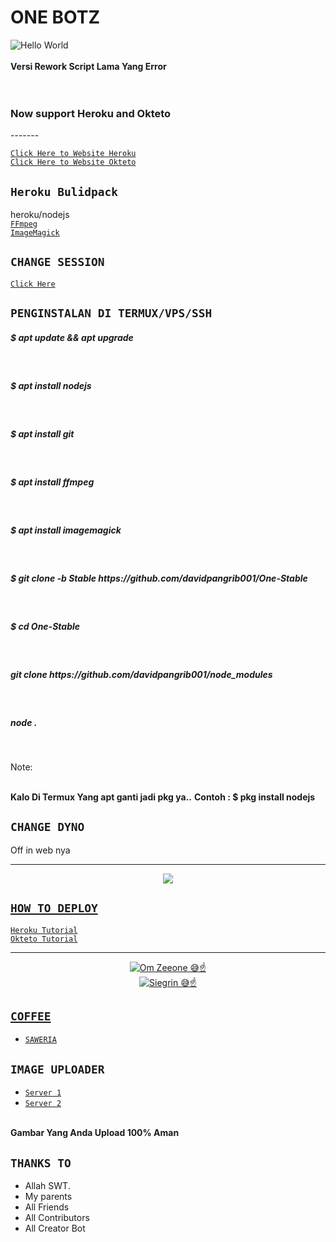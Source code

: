 # ONE BOTZ
<img src="https://www6.flamingtext.com/net-fu/proxy_form.cgi?&imageoutput=true&script=sketch-name&doScale=true&scaleWidth=1200&scaleHeight=800&fontsize=155&fillTextType=1&fillTextPattern=Warning&text=Hello!" alt="Hello World"/>
<br>
<br>
<strong>Versi Rework Script Lama Yang Error</strong>
<br>
<br><br>
<h3>Now support Heroku and Okteto</h3>
-------

[`Click Here to Website Heroku`](https://heroku.com)<br>
[`Click Here to Website Okteto`](https://okteto.com)
<br>
## `Heroku Bulidpack`

heroku/nodejs<br>
[`FFmpeg`](https://github.com/interconnectit/heroku-buildpack-ffmpeg)<br>
[`ImageMagick`](https://github.com/q-m/heroku-buildpack-imagemagick.git)

## `CHANGE SESSION`

[`Click Here`](https://github.com/davidpangrib001/Hyzer-V3/edit/master/OneBotZ.json)

## `PENGINSTALAN DI TERMUX/VPS/SSH`
<h5>$ apt update && apt upgrade</h5><br>
<h5>$ apt install nodejs</h5><br>
<h5>$ apt install git</h5><br>
<h5>$ apt install ffmpeg</h5><br>
<h5>$ apt install imagemagick</h5><br>
<h5>$ git clone -b Stable https://github.com/davidpangrib001/One-Stable</h5><br>
<h5>$ cd One-Stable</h5><br>
<h5>git clone https://github.com/davidpangrib001/node_modules</h5><br>
<h5>node .</h5><br>
<p>Note:</p><br>
<strong>Kalo Di Termux Yang apt ganti jadi pkg ya..</strong>
<strong>Contoh : $ pkg install nodejs</strong>

## `CHANGE DYNO`

Off in web nya

----------

<p align="center">
  <a href="https://youtu.be/_CP2_1Yqauo"><img src="https://a.top4top.io/p_20888ybra1.jpg" />
</p>

## ```HOW TO DEPLOY```

[`Heroku Tutorial`](https://youtu.be/5HgB__wARjM)<br>
[`Okteto Tutorial`](https://youtu.be/B1jbf3Kbgks)

----------

<p align="center">
  <a href="https://youtu.be/_CP2_1Yqauo"><img src="https://a.top4top.io/p_2081imvxm1.jpg" alt="Om Zeeone 😅☝️"/><br>
  <a href="https://youtu.be/B1jbf3Kbgks"><img src="https://express-uploader.dapitt.repl.co/file/JP47hGssqU9P.jpg" alt="Siegrin 😅☝️">
</p>


## ```COFFEE```

- [`SAWERIA`](https://saweria.co/zeeoneofc)

## ```IMAGE UPLOADER```

- [`Server 1`](https://uploader-one-botz.herokuapp.com)
- [`Server 2`](https://express-uploader.dapitt.repl.co)
<br>
<strong>Gambar Yang Anda Upload 100% Aman</strong>


## `THANKS TO`

- Allah SWT.
- My parents
- All Friends
- All Contributors
- All Creator Bot
